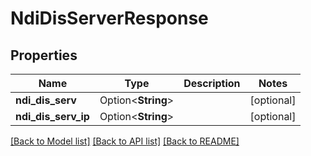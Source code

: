 # NdiDisServerResponse

## Properties

Name | Type | Description | Notes
------------ | ------------- | ------------- | -------------
**ndi_dis_serv** | Option<**String**> |  | [optional]
**ndi_dis_serv_ip** | Option<**String**> |  | [optional]

[[Back to Model list]](../README.md#documentation-for-models) [[Back to API list]](../README.md#documentation-for-api-endpoints) [[Back to README]](../README.md)


